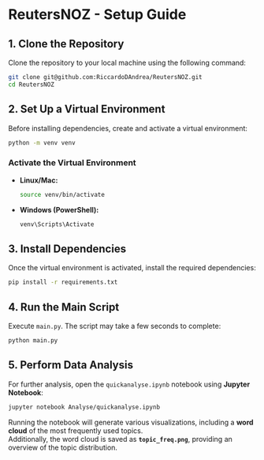 # **ReutersNOZ - Setup Guide**  

## **1. Clone the Repository**  
Clone the repository to your local machine using the following command:  

```bash
git clone git@github.com:RiccardoDAndrea/ReutersNOZ.git
cd ReutersNOZ
```

## **2. Set Up a Virtual Environment**  
Before installing dependencies, create and activate a virtual environment:

```bash
python -m venv venv
```

### **Activate the Virtual Environment**  
- **Linux/Mac:**  
  ```bash
  source venv/bin/activate
  ```
- **Windows (PowerShell):**  
  ```powershell
  venv\Scripts\Activate
  ```

## **3. Install Dependencies**  
Once the virtual environment is activated, install the required dependencies:  

```bash
pip install -r requirements.txt
```

## **4. Run the Main Script**  
Execute `main.py`. The script may take a few seconds to complete:  

```bash
python main.py
```

## **5. Perform Data Analysis**  
For further analysis, open the `quickanalyse.ipynb` notebook using **Jupyter Notebook**:  

```bash
jupyter notebook Analyse/quickanalyse.ipynb
```

Running the notebook will generate various visualizations, including a **word cloud** of the most frequently used topics.  
Additionally, the word cloud is saved as **`topic_freq.png`**, providing an overview of the topic distribution.
